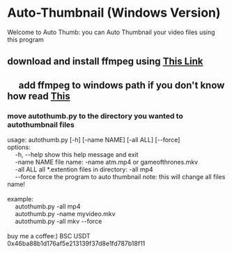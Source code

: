 # Auto-Thumbnail (Windows Version)
Welcome to Auto Thumb: you can Auto Thumbnail your video files using this program<br>
<h2>download and install ffmpeg using <a href="https://www.gyan.dev/ffmpeg/builds/ffmpeg-git-full.7z">This Link</a><h2>
  &emsp; add ffmpeg to windows path if you don't know how read <a href="https://www.architectryan.com/2018/03/17/add-to-the-path-on-windows-10/">This</a><br>
<h3>move autothumb.py to the directory you wanted to autothumbnail files</h3>
usage: autothumb.py [-h] [-name NAME] [-all ALL] [--force]
<br>
options:<br>
&emsp;  -h, --help  show this help message and exit<br>
&emsp;  -name NAME  file name: -name atm.mp4 or gameofthrones.mkv<br>
&emsp;  -all ALL    all *.extention files in directory: -all mp4<br>
&emsp;  --force     force the program to auto thumbnail note: this will change all files name!<br>
<br>
  example:<br>
  &emsp; autothumb.py  -all mp4<br>
  &emsp; autothumb.py  -name myvideo.mkv<br>
  &emsp; autothumb.py  -all mkv --force<br>
<br>
  buy me a coffee:) BSC USDT 0x46ba88b1d176af5e213139f37d8e1fd787b18f11<br>
<br>
